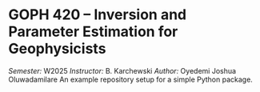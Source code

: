 # GOPH 420 – Inversion and Parameter Estimation for Geophysicists 

*Semester:* W2025
*Instructor:* B. Karchewski
*Author:* Oyedemi Joshua Oluwadamilare
An example repository setup for a simple Python package.